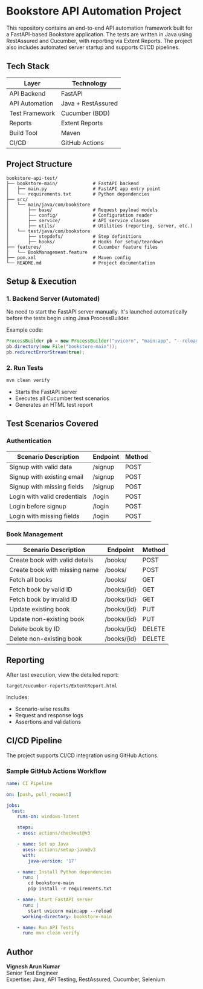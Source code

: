 
# Bookstore API Automation Project

This repository contains an end-to-end API automation framework built for a FastAPI-based Bookstore application. The tests are written in Java using RestAssured and Cucumber, with reporting via Extent Reports. The project also includes automated server startup and supports CI/CD pipelines.

## Tech Stack

| Layer           | Technology         |
|----------------|---------------------|
| API Backend     | FastAPI            |
| API Automation  | Java + RestAssured |
| Test Framework  | Cucumber (BDD)     |
| Reports         | Extent Reports     |
| Build Tool      | Maven              |
| CI/CD           | GitHub Actions     |

## Project Structure

```
bookstore-api-test/
├── bookstore-main/             # FastAPI backend
│   ├── main.py                 # FastAPI app entry point
│   └── requirements.txt        # Python dependencies
├── src/
│   └── main/java/com/bookStore
│       ├── base/               # Request payload models
│       ├── config/             # Configuration reader
│       ├── service/            # API service classes
│       ├── utils/              # Utilities (reporting, server, etc.)
│   └── test/java/com/bookstore
│       ├── stepdefs/           # Step definitions
│       ├── hooks/              # Hooks for setup/teardown
├── features/                   # Cucumber feature files
│   └── BookManagement.feature
├── pom.xml                     # Maven config
└── README.md                   # Project documentation
```

## Setup & Execution

### 1. Backend Server (Automated)

No need to start the FastAPI server manually. It's launched automatically before the tests begin using Java ProcessBuilder.

Example code:
```java
ProcessBuilder pb = new ProcessBuilder("uvicorn", "main:app", "--reload");
pb.directory(new File("bookstore-main"));
pb.redirectErrorStream(true);
```

### 2. Run Tests

```bash
mvn clean verify
```

- Starts the FastAPI server
- Executes all Cucumber test scenarios
- Generates an HTML test report

## Test Scenarios Covered

### Authentication

| Scenario Description              | Endpoint  | Method |
|----------------------------------|-----------|--------|
| Signup with valid data           | /signup   | POST   |
| Signup with existing email       | /signup   | POST   |
| Signup with missing fields       | /signup   | POST   |
| Login with valid credentials     | /login    | POST   |
| Login before signup              | /login    | POST   |
| Login with missing fields        | /login    | POST   |

### Book Management

| Scenario Description              | Endpoint         | Method  |
|----------------------------------|------------------|---------|
| Create book with valid details   | /books/          | POST    |
| Create book with missing name    | /books/          | POST    |
| Fetch all books                  | /books/          | GET     |
| Fetch book by valid ID           | /books/{id}      | GET     |
| Fetch book by invalid ID         | /books/{id}      | GET     |
| Update existing book             | /books/{id}      | PUT     |
| Update non-existing book         | /books/{id}      | PUT     |
| Delete book by ID                | /books/{id}      | DELETE  |
| Delete non-existing book         | /books/{id}      | DELETE  |

## Reporting

After test execution, view the detailed report:

```
target/cucumber-reports/ExtentReport.html
```

Includes:
- Scenario-wise results
- Request and response logs
- Assertions and validations

## CI/CD Pipeline

The project supports CI/CD integration using GitHub Actions.

### Sample GitHub Actions Workflow

```yaml
name: CI Pipeline

on: [push, pull_request]

jobs:
  test:
    runs-on: windows-latest

    steps:
    - uses: actions/checkout@v3

    - name: Set up Java
      uses: actions/setup-java@v3
      with:
        java-version: '17'

    - name: Install Python dependencies
      run: |
        cd bookstore-main
        pip install -r requirements.txt

    - name: Start FastAPI server
      run: |
        start uvicorn main:app --reload
      working-directory: bookstore-main

    - name: Run API Tests
      run: mvn clean verify
```

## Author

**Vignesh Arun Kumar**  
Senior Test Engineer  
Expertise: Java, API Testing, RestAssured, Cucumber, Selenium
